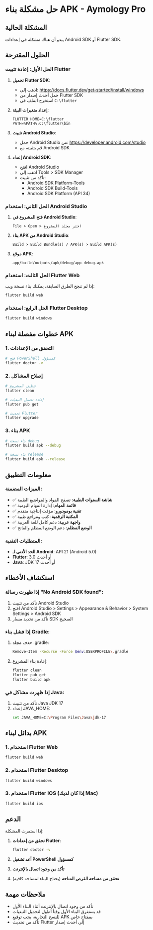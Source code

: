 # حل مشكلة بناء APK - Aymology Pro

## المشكلة الحالية
يبدو أن هناك مشكلة في إعدادات Android SDK أو Flutter SDK.

## الحلول المقترحة

### الحل الأول: إعادة تثبيت Flutter

1. **تحميل Flutter SDK**:
   - اذهب إلى: https://docs.flutter.dev/get-started/install/windows
   - حمل أحدث إصدار من Flutter SDK
   - استخرج الملف في `C:\flutter`

2. **إعداد متغيرات البيئة**:
   ```
   FLUTTER_HOME=C:\flutter
   PATH=%PATH%;C:\flutter\bin
   ```

3. **تثبيت Android Studio**:
   - حمل Android Studio من: https://developer.android.com/studio
   - قم بتثبيته مع Android SDK

4. **إعداد Android SDK**:
   - افتح Android Studio
   - اذهب إلى Tools > SDK Manager
   - تأكد من تثبيت:
     - Android SDK Platform-Tools
     - Android SDK Build-Tools
     - Android SDK Platform (API 34)

### الحل الثاني: استخدام Android Studio

1. **فتح المشروع في Android Studio**:
   ```
   File > Open > اختر مجلد المشروع
   ```

2. **بناء APK من Android Studio**:
   ```
   Build > Build Bundle(s) / APK(s) > Build APK(s)
   ```

3. **موقع APK**:
   ```
   app/build/outputs/apk/debug/app-debug.apk
   ```

### الحل الثالث: استخدام Flutter Web

إذا لم تنجح الطرق السابقة، يمكنك بناء نسخة ويب:

```bash
flutter build web
```

### الحل الرابع: استخدام Flutter Desktop

```bash
flutter build windows
```

## خطوات مفصلة لبناء APK

### 1. التحقق من الإعدادات

```bash
# فتح PowerShell كمسؤول
flutter doctor -v
```

### 2. إصلاح المشاكل

```bash
# تنظيف المشروع
flutter clean

# إعادة تحميل التبعيات
flutter pub get

# تحديث Flutter
flutter upgrade
```

### 3. بناء APK

```bash
# بناء نسخة debug
flutter build apk --debug

# بناء نسخة release
flutter build apk --release
```

## معلومات التطبيق

### الميزات المضمنة:
- ✅ **شاشة السنوات الطبية**: تصفح المواد والمواضيع الطبية
- ✅ **قائمة المهام**: إدارة المهام اليومية
- ✅ **تقنية بومودورو**: مؤقت إنتاجية متقدم
- ✅ **المكتبة الرقمية**: كتب ومراجع طبية
- ✅ **واجهة عربية**: دعم كامل للغة العربية
- ✅ **الوضع المظلم**: دعم الوضع المظلم والفاتح

### المتطلبات التقنية:
- **الحد الأدنى لـ Android**: API 21 (Android 5.0)
- **Flutter**: 3.0 أو أحدث
- **Java**: JDK 17 أو أحدث

## استكشاف الأخطاء

### إذا ظهرت رسالة "No Android SDK found":

1. تأكد من تثبيت Android Studio
2. افتح Android Studio > Settings > Appearance & Behavior > System Settings > Android SDK
3. تأكد من تحديد مسار SDK الصحيح

### إذا فشل بناء Gradle:

1. حذف مجلد .gradle:
   ```bash
   Remove-Item -Recurse -Force $env:USERPROFILE\.gradle
   ```

2. إعادة بناء المشروع:
   ```bash
   flutter clean
   flutter pub get
   flutter build apk
   ```

### إذا ظهرت مشاكل في Java:

1. تأكد من تثبيت Java JDK 17
2. إعداد JAVA_HOME:
   ```bash
   set JAVA_HOME=C:\Program Files\Java\jdk-17
   ```

## بدائل لبناء APK

### 1. استخدام Flutter Web
```bash
flutter build web
```

### 2. استخدام Flutter Desktop
```bash
flutter build windows
```

### 3. استخدام Flutter iOS (إذا كان لديك Mac)
```bash
flutter build ios
```

## الدعم

إذا استمرت المشكلة:

1. **تحقق من إعدادات Flutter**:
   ```bash
   flutter doctor -v
   ```

2. **أعد تشغيل PowerShell كمسؤول**

3. **تأكد من وجود اتصال بالإنترنت**

4. **تحقق من مساحة القرص المتاحة** (يحتاج البناء لمساحة كافية)

## ملاحظات مهمة

- تأكد من وجود اتصال بالإنترنت أثناء البناء الأول
- قد يستغرق البناء الأول وقتاً أطول لتحميل التبعيات
- للنسخ التجارية، يجب توقيع APK بمفتاح خاص
- تأكد من تحديث Flutter إلى أحدث إصدار 